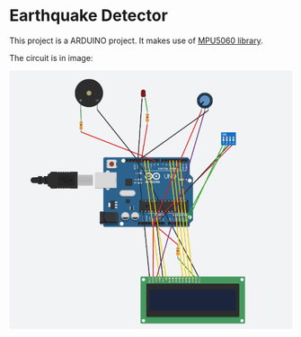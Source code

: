 # Earthquake Detector
This project is a ARDUINO project.
It makes use of [MPU5060 library](https://github.com/jarzebski/Arduino-MPU6050).

The circuit is in image:

![Circuit](/images/gyroscope_circuit.png)

